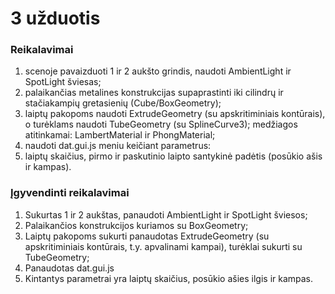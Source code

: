 # 3 užduotis
### Reikalavimai


1. scenoje pavaizduoti 1 ir 2 aukšto grindis, naudoti AmbientLight ir SpotLight šviesas;
2. palaikančias metalines konstrukcijas supaprastinti iki cilindrų ir stačiakampių gretasienių (Cube/BoxGeometry);
2. laiptų pakopoms naudoti ExtrudeGeometry (su apskritiminiais kontūrais), o turėklams naudoti TubeGeometry (su SplineCurve3); medžiagos atitinkamai: LambertMaterial ir PhongMaterial; 
3. naudoti dat.gui.js meniu keičiant parametrus:
4. laiptų skaičius, pirmo ir paskutinio laipto santykinė padėtis (posūkio ašis ir kampas).

### Įgyvendinti reikalavimai

1. Sukurtas 1 ir 2 aukštas, panaudoti AmbientLight ir SpotLight šviesos;
2. Palaikančios konstrukcijos kuriamos su BoxGeometry;
3. Laiptų pakopoms sukurti panaudotas ExtrudeGeometry (su apskritiminiais kontūrais, t.y. apvalinami kampai), turėklai sukurti su TubeGeometry;
4. Panaudotas dat.gui.js
5. Kintantys parametrai yra laiptų skaičius, posūkio ašies ilgis ir kampas.
